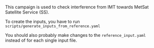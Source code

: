 This campaign is used to check interference from IMT towards MetSat Satellite Service (SS).

To create the inputs, you have to run `scripts/generate_inputs_from_reference.yaml`

You should also probably make changes to the `reference_input.yaml` instead of for each single input file.

